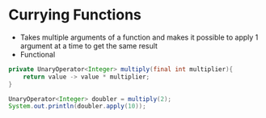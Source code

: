 # Currying Functions

- Takes multiple arguments of a function and makes it possible to apply 1 argument at a time to get the same result
- Functional

```java
private UnaryOperator<Integer> multiply(final int multiplier){
    return value -> value * multiplier;
}

UnaryOperator<Integer> doubler = multiply(2);
System.out.println(doubler.apply(10));
```
